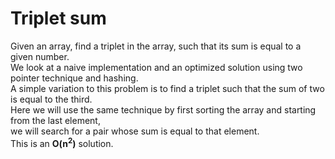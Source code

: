 # Triplet sum
Given an array, find a triplet in the array, such that its sum is equal to a given number.<br>
We look at a naive implementation and an optimized solution using two pointer technique and hashing.<br>
A simple variation to this problem is to find a triplet such that the sum of two is equal to the third.<br>
Here we will use the same technique by first sorting the array and starting from the last element, <br>
we will search for a pair whose sum is equal to that element.<br>
This is an **O(n<sup>2</sup>)** solution.
